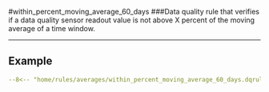 #within_percent_moving_average_60_days
###Data quality rule that verifies if a data quality sensor readout value is not above X percent of the moving average of a time window.
___
## Example
``` yaml
--8<-- "home/rules/averages/within_percent_moving_average_60_days.dqrule.yaml"
```
